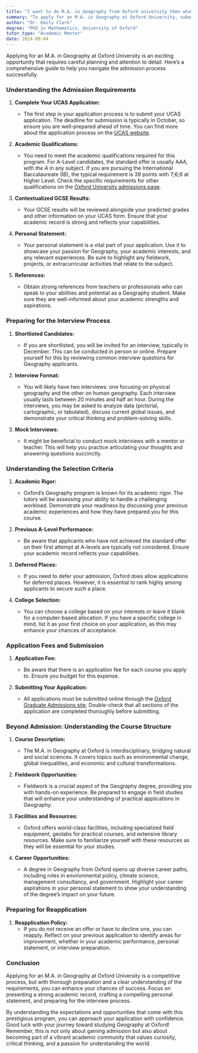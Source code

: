 ```yaml
---
title: "I want to do M.A. in Geography from Oxford university then what should I do to get admission there?"
summary: "To apply for an M.A. in Geography at Oxford University, submit your UCAS application and meet the academic qualifications by the October deadline."
author: "Dr. Emily Clark"
degree: "PhD in Mathematics, University of Oxford"
tutor_type: "Academic Mentor"
date: 2024-08-04
---
```


Applying for an M.A. in Geography at Oxford University is an exciting opportunity that requires careful planning and attention to detail. Here’s a comprehensive guide to help you navigate the admission process successfully.

### Understanding the Admission Requirements

1. **Complete Your UCAS Application:**
   - The first step in your application process is to submit your UCAS application. The deadline for submission is typically in October, so ensure you are well-prepared ahead of time. You can find more about the application process on the [UCAS website](https://digital.ucas.com/courses/details?CoursePrimaryId=6cbbb32b-0fee-3459-3b28-eb53d64e89eb&CourseOptionId=151d88ea-c15f-4815-b9a4-c275797445de).
   
2. **Academic Qualifications:**
   - You need to meet the academic qualifications required for this program. For A-Level candidates, the standard offer is usually A*AA, with the A* in any subject. If you are pursuing the International Baccalaureate (IB), the typical requirement is 39 points with 7;6;6 at Higher Level. Check the specific requirements for other qualifications on the [Oxford University admissions page](https://www.ox.ac.uk/admissions/graduate/international-applicants/international-qualifications).

3. **Contextualized GCSE Results:**
   - Your GCSE results will be reviewed alongside your predicted grades and other information on your UCAS form. Ensure that your academic record is strong and reflects your capabilities.

4. **Personal Statement:**
   - Your personal statement is a vital part of your application. Use it to showcase your passion for Geography, your academic interests, and any relevant experiences. Be sure to highlight any fieldwork, projects, or extracurricular activities that relate to the subject.

5. **References:**
   - Obtain strong references from teachers or professionals who can speak to your abilities and potential as a Geography student. Make sure they are well-informed about your academic strengths and aspirations.

### Preparing for the Interview Process

1. **Shortlisted Candidates:**
   - If you are shortlisted, you will be invited for an interview, typically in December. This can be conducted in person or online. Prepare yourself for this by reviewing common interview questions for Geography applicants.

2. **Interview Format:**
   - You will likely have two interviews: one focusing on physical geography and the other on human geography. Each interview usually lasts between 20 minutes and half an hour. During the interviews, you may be asked to analyze data (pictorial, cartographic, or tabulated), discuss current global issues, and demonstrate your critical thinking and problem-solving skills.

3. **Mock Interviews:**
   - It might be beneficial to conduct mock interviews with a mentor or teacher. This will help you practice articulating your thoughts and answering questions succinctly.

### Understanding the Selection Criteria

1. **Academic Rigor:**
   - Oxford’s Geography program is known for its academic rigor. The tutors will be assessing your ability to handle a challenging workload. Demonstrate your readiness by discussing your previous academic experiences and how they have prepared you for this course.

2. **Previous A-Level Performance:**
   - Be aware that applicants who have not achieved the standard offer on their first attempt at A-levels are typically not considered. Ensure your academic record reflects your capabilities.

3. **Deferred Places:**
   - If you need to defer your admission, Oxford does allow applications for deferred places. However, it is essential to rank highly among applicants to secure such a place.

4. **College Selection:**
   - You can choose a college based on your interests or leave it blank for a computer-based allocation. If you have a specific college in mind, list it as your first choice on your application, as this may enhance your chances of acceptance.

### Application Fees and Submission

1. **Application Fee:**
   - Be aware that there is an application fee for each course you apply to. Ensure you budget for this expense.

2. **Submitting Your Application:**
   - All applications must be submitted online through the [Oxford Graduate Admissions site](https://www.ox.ac.uk/admissions/graduate/international-applicants/international-qualifications). Double-check that all sections of the application are completed thoroughly before submitting.

### Beyond Admission: Understanding the Course Structure

1. **Course Description:**
   - The M.A. in Geography at Oxford is interdisciplinary, bridging natural and social sciences. It covers topics such as environmental change, global inequalities, and economic and cultural transformations.

2. **Fieldwork Opportunities:**
   - Fieldwork is a crucial aspect of the Geography degree, providing you with hands-on experience. Be prepared to engage in field studies that will enhance your understanding of practical applications in Geography.

3. **Facilities and Resources:**
   - Oxford offers world-class facilities, including specialized field equipment, geolabs for practical courses, and extensive library resources. Make sure to familiarize yourself with these resources as they will be essential for your studies.

4. **Career Opportunities:**
   - A degree in Geography from Oxford opens up diverse career paths, including roles in environmental policy, climate science, management consultancy, and government. Highlight your career aspirations in your personal statement to show your understanding of the degree’s impact on your future.

### Preparing for Reapplication

1. **Reapplication Policy:**
   - If you do not receive an offer or have to decline one, you can reapply. Reflect on your previous application to identify areas for improvement, whether in your academic performance, personal statement, or interview preparation.

### Conclusion

Applying for an M.A. in Geography at Oxford University is a competitive process, but with thorough preparation and a clear understanding of the requirements, you can enhance your chances of success. Focus on presenting a strong academic record, crafting a compelling personal statement, and preparing for the interview process. 

By understanding the expectations and opportunities that come with this prestigious program, you can approach your application with confidence. Good luck with your journey toward studying Geography at Oxford! Remember, this is not only about gaining admission but also about becoming part of a vibrant academic community that values curiosity, critical thinking, and a passion for understanding the world.
    